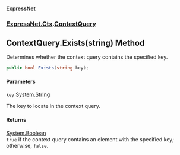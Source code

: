 #### [ExpressNet](ExpressNet.md 'ExpressNet')
### [ExpressNet.Ctx](ExpressNet.Ctx.md 'ExpressNet.Ctx').[ContextQuery](ExpressNet.Ctx.ContextQuery.md 'ExpressNet.Ctx.ContextQuery')

## ContextQuery.Exists(string) Method

Determines whether the context query contains the specified key.

```csharp
public bool Exists(string key);
```
#### Parameters

<a name='ExpressNet.Ctx.ContextQuery.Exists(string).key'></a>

`key` [System.String](https://docs.microsoft.com/en-us/dotnet/api/System.String 'System.String')

The key to locate in the context query.

#### Returns
[System.Boolean](https://docs.microsoft.com/en-us/dotnet/api/System.Boolean 'System.Boolean')  
`true` if the context query contains an element with the specified key; otherwise, `false`.